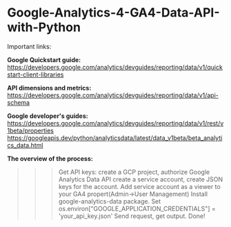 # Google-Analytics-4-GA4-Data-API-with-Python

Important links:

**Google Quickstart guide:** https://developers.google.com/analytics/devguides/reporting/data/v1/quickstart-client-libraries

**API dimensions and metrics:** https://developers.google.com/analytics/devguides/reporting/data/v1/api-schema

**Google developer's guides:** https://developers.google.com/analytics/devguides/reporting/data/v1/rest/v1beta/properties https://googleapis.dev/python/analyticsdata/latest/data_v1beta/beta_analytics_data.html

**The overview of the process:**
>>>Get API keys: create a GCP project, authorize Google Analytics Data API
>>>create a service account, create JSON keys for the account.
>>>Add service account as a viewer to your GA4 propert(Admin->User Management)
>>>Install google-analytics-data package.
>>>Set os.environ["GOOGLE_APPLICATION_CREDENTIALS"] = 'your_api_key.json'
>>>Send request, get output. Done!
